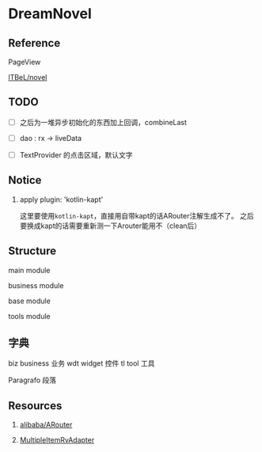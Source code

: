 # DreamNovel

## Reference

PageView

[lTBeL/novel](https://github.com/lTBeL/novel)

## TODO

- [ ] 之后为一堆异步初始化的东西加上回调，combineLast

- [ ] dao : rx -> liveData

- [ ] TextProvider 的点击区域，默认文字

## Notice

1. apply plugin: 'kotlin-kapt'

    这里要使用`kotlin-kapt`，直接用自带kapt的话ARouter注解生成不了。
    之后要换成kapt的话需要重新测一下Arouter能用不（clean后）

## Structure

main module

business module

base module

tools module

## 字典

biz  business 业务
wdt widget 控件
tl tool 工具

Paragrafo 段落

## Resources

1. [alibaba/ARouter](https://github.com/alibaba/ARouter)

2. [MultipleItemRvAdapter](https://blog.csdn.net/Chay_Chan/article/details/79658655)